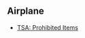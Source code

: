 <h2>Airplane</h2>
<ul>
    <li><a href="http://www.tsa.gov/traveler-information/prohibited-items">TSA: Prohibited Items</a>
</ul>